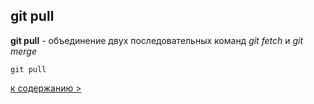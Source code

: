 ## git pull

**git pull** - объединение двух последовательных команд *git fetch* и *git merge*

`git pull`

[к содержанию >](readme.md)